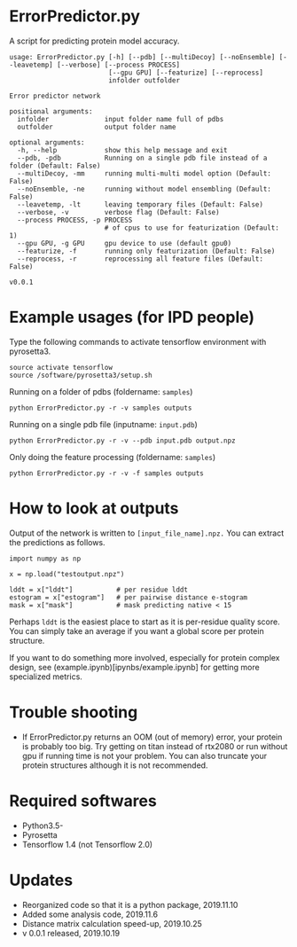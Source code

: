 # ErrorPredictor.py

A script for predicting protein model accuracy.

```
usage: ErrorPredictor.py [-h] [--pdb] [--multiDecoy] [--noEnsemble] [--leavetemp] [--verbose] [--process PROCESS]
                         [--gpu GPU] [--featurize] [--reprocess]
                         infolder outfolder

Error predictor network

positional arguments:
  infolder              input folder name full of pdbs
  outfolder             output folder name

optional arguments:
  -h, --help            show this help message and exit
  --pdb, -pdb           Running on a single pdb file instead of a folder (Default: False)
  --multiDecoy, -mm     running multi-multi model option (Default: False)
  --noEnsemble, -ne     running without model ensembling (Default: False)
  --leavetemp, -lt      leaving temporary files (Default: False)
  --verbose, -v         verbose flag (Default: False)
  --process PROCESS, -p PROCESS
                        # of cpus to use for featurization (Default: 1)
  --gpu GPU, -g GPU     gpu device to use (default gpu0)
  --featurize, -f       running only featurization (Default: False)
  --reprocess, -r       reprocessing all feature files (Default: False)

v0.0.1
```
# Example usages (for IPD people)
Type the following commands to activate tensorflow environment with pyrosetta3.
```
source activate tensorflow
source /software/pyrosetta3/setup.sh
```

Running on a folder of pdbs (foldername: ```samples```)
```
python ErrorPredictor.py -r -v samples outputs
```

Running on a single pdb file (inputname: ```input.pdb```)
```
python ErrorPredictor.py -r -v --pdb input.pdb output.npz
```

Only doing the feature processing (foldername: ```samples```)
```
python ErrorPredictor.py -r -v -f samples outputs
```

# How to look at outputs
Output of the network is written to ```[input_file_name].npz.```
You can extract the predictions as follows.

```
import numpy as np

x = np.load("testoutput.npz")

lddt = x["lddt"]           # per residue lddt
estogram = x["estogram"]   # per pairwise distance e-stogram
mask = x["mask"]           # mask predicting native < 15
```
Perhaps ```lddt``` is the easiest place to start as it is per-residue quality score. You can simply take an average if you want a global score per protein structure. 

If you want to do something more involved, especially for protein complex design, see (example.ipynb)[ipynbs/example.ipynb] for getting more specialized metrics.

# Trouble shooting
- If ErrorPredictor.py returns an OOM (out of memory) error, your protein is probably too big. Try getting on titan instead of rtx2080 or run without gpu if running time is not your problem. You can also truncate your protein structures although it is not recommended. 

# Required softwares
- Python3.5-
- Pyrosetta
- Tensorflow 1.4 (not Tensorflow 2.0)

# Updates
- Reorganized code so that it is a python package, 2019.11.10
- Added some analysis code, 2019.11.6
- Distance matrix calculation speed-up, 2019.10.25
- v 0.0.1 released, 2019.10.19
